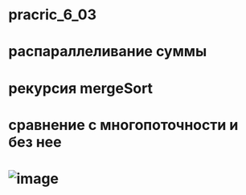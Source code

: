 # pracric_6_03
# распараллеливание суммы
# рекурсия mergeSort
# сравнение с многопоточности и без нее
# ![image](https://github.com/leha123456789/pracric_6/assets/19330391/2b25abeb-d5ee-4cf7-8598-4153529494b4)
